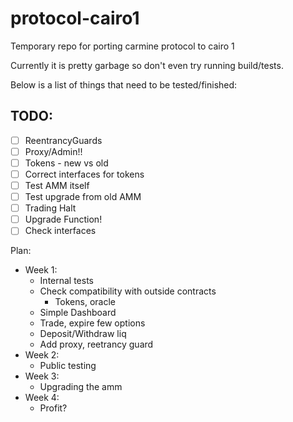 # protocol-cairo1
Temporary repo for porting carmine protocol to cairo 1

Currently it is pretty garbage so don't even try running build/tests.

Below is a list of things that need to be tested/finished:
## TODO:
- [ ] ReentrancyGuards
- [ ] Proxy/Admin!!
- [ ] Tokens - new vs old
- [ ] Correct interfaces for tokens
- [ ] Test AMM itself
- [ ] Test upgrade from old AMM
- [ ] Trading Halt
- [ ] Upgrade Function!
- [ ] Check interfaces

Plan: 
- Week 1: 
  - Internal tests
  - Check compatibility with outside contracts
    - Tokens, oracle
  - Simple Dashboard 
  - Trade, expire few options
  - Deposit/Withdraw liq
  - Add proxy, reetrancy guard
- Week 2:
  - Public testing
- Week 3:
  - Upgrading the amm
- Week 4: 
  - Profit?

